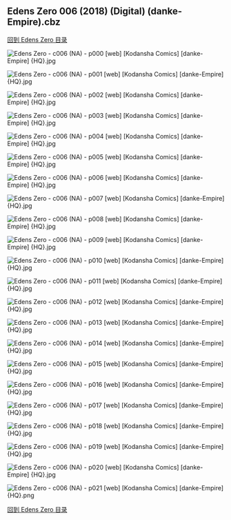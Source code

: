 ## Edens Zero 006 (2018) (Digital) (danke-Empire).cbz


[回到 Edens Zero 目录](https://github.com/alicewish/markdown/blob/master/series/Edens-Zero.md)


![Edens Zero - c006 (NA) - p000 [web] [Kodansha Comics] [danke-Empire] {HQ}.jpg](https://wx1.sinaimg.cn/large/6a9fdecaly1fubas2z1zgj21kw290b29.jpg)

![Edens Zero - c006 (NA) - p001 [web] [Kodansha Comics] [danke-Empire] {HQ}.jpg](https://wx1.sinaimg.cn/large/6a9fdecaly1fubas67w7tj21kl2cwkhd.jpg)

![Edens Zero - c006 (NA) - p002 [web] [Kodansha Comics] [danke-Empire] {HQ}.jpg](https://wx1.sinaimg.cn/large/6a9fdecaly1fubasacvw3j21kl2cwb29.jpg)

![Edens Zero - c006 (NA) - p003 [web] [Kodansha Comics] [danke-Empire] {HQ}.jpg](https://wx1.sinaimg.cn/large/6a9fdecaly1fubasd6veej21kl2cwhay.jpg)

![Edens Zero - c006 (NA) - p004 [web] [Kodansha Comics] [danke-Empire] {HQ}.jpg](https://wx1.sinaimg.cn/large/6a9fdecaly1fubashwop9j21kl2cw4qp.jpg)

![Edens Zero - c006 (NA) - p005 [web] [Kodansha Comics] [danke-Empire] {HQ}.jpg](https://wx1.sinaimg.cn/large/6a9fdecaly1fubasovms9j21kl2cwqv5.jpg)

![Edens Zero - c006 (NA) - p006 [web] [Kodansha Comics] [danke-Empire] {HQ}.jpg](https://wx1.sinaimg.cn/large/6a9fdecaly1fubasufwjij21kl2cwu0x.jpg)

![Edens Zero - c006 (NA) - p007 [web] [Kodansha Comics] [danke-Empire] {HQ}.jpg](https://wx1.sinaimg.cn/large/6a9fdecaly1fubat0snjqj21kl2cwnpd.jpg)

![Edens Zero - c006 (NA) - p008 [web] [Kodansha Comics] [danke-Empire] {HQ}.jpg](https://wx1.sinaimg.cn/large/6a9fdecaly1fubat7bpeij21kl2cwb29.jpg)

![Edens Zero - c006 (NA) - p009 [web] [Kodansha Comics] [danke-Empire] {HQ}.jpg](https://wx1.sinaimg.cn/large/6a9fdecaly1fubatemaknj21kl2cwqv5.jpg)

![Edens Zero - c006 (NA) - p010 [web] [Kodansha Comics] [danke-Empire] {HQ}.jpg](https://wx1.sinaimg.cn/large/6a9fdecaly1fubatjc0xyj21kl2cwe81.jpg)

![Edens Zero - c006 (NA) - p011 [web] [Kodansha Comics] [danke-Empire] {HQ}.jpg](https://wx1.sinaimg.cn/large/6a9fdecaly1fubatnf8w4j21kl2cwe81.jpg)

![Edens Zero - c006 (NA) - p012 [web] [Kodansha Comics] [danke-Empire] {HQ}.jpg](https://wx1.sinaimg.cn/large/6a9fdecaly1fubatt0hp9j21kl2cwno1.jpg)

![Edens Zero - c006 (NA) - p013 [web] [Kodansha Comics] [danke-Empire] {HQ}.jpg](https://wx1.sinaimg.cn/large/6a9fdecaly1fubatwlvitj21kl2cwx1a.jpg)

![Edens Zero - c006 (NA) - p014 [web] [Kodansha Comics] [danke-Empire] {HQ}.jpg](https://wx1.sinaimg.cn/large/6a9fdecaly1fubau07xlij21kl2cwtvj.jpg)

![Edens Zero - c006 (NA) - p015 [web] [Kodansha Comics] [danke-Empire] {HQ}.jpg](https://wx1.sinaimg.cn/large/6a9fdecaly1fubau3ojolj21kl2cw1kx.jpg)

![Edens Zero - c006 (NA) - p016 [web] [Kodansha Comics] [danke-Empire] {HQ}.jpg](https://wx1.sinaimg.cn/large/6a9fdecaly1fubau8dxwvj21kl2cwh9d.jpg)

![Edens Zero - c006 (NA) - p017 [web] [Kodansha Comics] [danke-Empire] {HQ}.jpg](https://wx1.sinaimg.cn/large/6a9fdecaly1fubaubth3oj21kl2cwhc8.jpg)

![Edens Zero - c006 (NA) - p018 [web] [Kodansha Comics] [danke-Empire] {HQ}.jpg](https://wx1.sinaimg.cn/large/6a9fdecaly1fubaueqw7pj21kl2cwu00.jpg)

![Edens Zero - c006 (NA) - p019 [web] [Kodansha Comics] [danke-Empire] {HQ}.jpg](https://wx1.sinaimg.cn/large/6a9fdecaly1fubauhrf6pj21kl2cwnkq.jpg)

![Edens Zero - c006 (NA) - p020 [web] [Kodansha Comics] [danke-Empire] {HQ}.jpg](https://wx1.sinaimg.cn/large/6a9fdecaly1fubaul51l3j21kl2cwqta.jpg)

![Edens Zero - c006 (NA) - p021 [web] [Kodansha Comics] [danke-Empire] {HQ}.png](https://wx1.sinaimg.cn/large/6a9fdecaly1fubaumfcctj21kl2cw0ph.jpg)

[回到 Edens Zero 目录](https://github.com/alicewish/markdown/blob/master/series/Edens-Zero.md)

